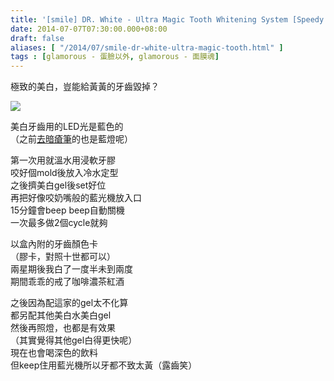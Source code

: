 ```yaml
---
title: '[smile] DR. White - Ultra Magic Tooth Whitening System [Speedy formula]'
date: 2014-07-07T07:30:00.000+08:00
draft: false
aliases: [ "/2014/07/smile-dr-white-ultra-magic-tooth.html" ]
tags : [glamorous - 蛋臉以外, glamorous - 面膜魂]
---
```


極致的美白，豈能給黃黃的牙齒毀掉？  

[![](https://4.bp.blogspot.com/-A0H7VoxOblI/XEMzojJ995I/AAAAAAAAF2Q/0SO2C2a8JkISAECNeYT0priiPOLxp_TpACLcBGAs/s640/12855838844_1634dabf43_z.jpg)](https://4.bp.blogspot.com/-A0H7VoxOblI/XEMzojJ995I/AAAAAAAAF2Q/0SO2C2a8JkISAECNeYT0priiPOLxp_TpACLcBGAs/s1600/12855838844_1634dabf43_z.jpg)

美白牙齒用的LED光是藍色的  
（之前[去暗瘡筆](http://www.hidie.net/2014/07/tools-sensation-blemish-thermal.html)的也是藍燈呢）  
  
第一次用就溫水用浸軟牙膠  
咬好個mold後放入冷水定型  
之後擠美白gel後set好位  
再把好像咬奶嘴般的藍光機放入口  
15分鐘會beep beep自動關機  
一次最多做2個cycle就夠  
  
以盒內附的牙齒顏色卡  
（膠卡，對照十世都可以）  
兩星期後我白了一度半未到兩度  
期間乖乖的戒了咖啡濃茶紅酒  
  
之後因為配這家的gel太不化算  
都另配其他美白水美白gel  
然後再照燈，也都是有效果  
（其實覺得其他gel白得更快呢）  
現在也會喝深色的飲料  
但keep住用藍光機所以牙都不致太黃（露齒笑）